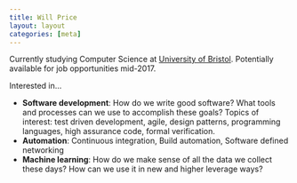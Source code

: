 ```yaml
---
title: Will Price
layout: layout
categories: [meta]
---
```

Currently studying Computer Science at [University of
Bristol](cs.bris.ac.uk). Potentially available for job opportunities
mid-2017.

Interested in...

* **Software development**: How do we write good software? What tools and
  processes can we use to accomplish these goals? Topics of interest:
  test driven development, agile, design patterns, programming
  languages, high assurance code, formal verification.
* **Automation**: Continuous integration, Build automation, Software
  defined networking
* **Machine learning**: How do we make sense of all the data we collect
  these days? How can we use it in new and higher leverage ways?

